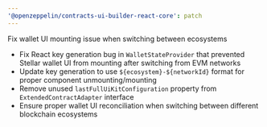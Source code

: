 ```yaml
---
'@openzeppelin/contracts-ui-builder-react-core': patch
---
```


Fix wallet UI mounting issue when switching between ecosystems

- Fix React key generation bug in `WalletStateProvider` that prevented Stellar wallet UI from mounting after switching from EVM networks
- Update key generation to use `${ecosystem}-${networkId}` format for proper component unmounting/mounting
- Remove unused `lastFullUiKitConfiguration` property from `ExtendedContractAdapter` interface
- Ensure proper wallet UI reconciliation when switching between different blockchain ecosystems
